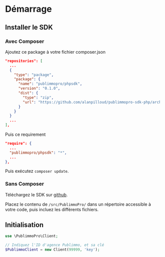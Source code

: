 # Démarrage

## Installer le SDK

### Avec Composer

Ajoutez ce package à votre fichier composer.json

```json
"repositories": [
  ...
  {
    "type": "package",
    "package": {
      "name": "publimmopro/phpsdk",
      "version": "0.1.0",
      "dist": {
        "type": "zip",
        "url": "https://github.com/alanpilloud/publimmopro-sdk-php/archive/master.zip"
      }
    }
  }
  ...
],
```

Puis ce requirement

```json
"require": {
  ...
  "publimmopro/phpsdk": "*",
  ...
},
```

Puis exécutez `composer update`.

### Sans Composer

Téléchargez le SDK sur [github](https://github.com/alanpilloud/publimmopro-sdk-php).

Placez le contenu de `/src/PublimmoPro/` dans un répertoire accessible à votre code, puis incluez les différents fichiers.

## Initialisation

```php
use \PublimmoPro\Client;

// Indiquez l'ID d'agence Publimmo, et sa clé
$PublimmoClient = new Client(99999, 'key');
```
